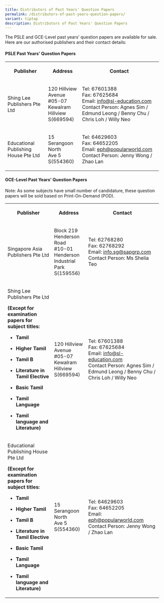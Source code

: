 ```yaml
---
title: Distributors of Past Years' Question Papers
permalink: /distributors-of-past-years-question-papers/
variant: tiptap
description: Distributors of Past Years' Question Papers
---
```

<p>The PSLE and GCE-Level past years’ question papers are available for sale.
Here are our authorised publishers and their contact details:</p>
<h4><strong>PSLE Past Years' Question Papers</strong></h4>
<table>
<tbody>
<tr>
<th rowspan="1" colspan="1">
<p>Publisher</p>
</th>
<th rowspan="1" colspan="1">
<p>Address</p>
</th>
<th rowspan="1" colspan="1">
<p>Contact</p>
</th>
</tr>
<tr>
<td rowspan="1" colspan="1">
<p>Shing Lee Publishers Pte Ltd</p>
</td>
<td rowspan="1" colspan="1">
<p>120 Hillview Avenue
<br>#05-07
<br>Kewalram Hillview
<br>S(669594)</p>
</td>
<td rowspan="1" colspan="1">
<p>Tel: 67601388
<br>Fax: 67625684
<br>Email: <a href="mailto:info@sl-education.com" rel="noopener noreferrer nofollow" target="_blank"><u>info@sl-education.com</u></a>
<br>Contact Person: Agnes Sim / Edmund Leong / Benny Chu / Chris Loh / Willy
Neo</p>
</td>
</tr>
<tr>
<td rowspan="1" colspan="1">
<p>Educational Publishing House Pte Ltd</p>
</td>
<td rowspan="1" colspan="1">
<p>15 Serangoon North
<br>Ave 5
<br>S(554360)</p>
</td>
<td rowspan="1" colspan="1">
<p>Tel: 64629603
<br>Fax: 64652205
<br>Email: <a href="mailto:eph@popularworld.com" rel="noopener noreferrer nofollow" target="_blank"><u>eph@popularworld.com</u></a>
<br>Contact Person: Jenny Wong / Zhao Lan</p>
</td>
</tr>
</tbody>
</table>
<h4><strong>GCE-Level Past Years' Question Papers</strong></h4>
<p>Note: As some subjects have small number of candidature, these question
papers will be sold based on Print-On-Demand (POD).</p>
<table>
<tbody>
<tr>
<th rowspan="1" colspan="1">
<p>Publisher</p>
</th>
<th rowspan="1" colspan="1">
<p>Address</p>
</th>
<th rowspan="1" colspan="1">
<p>Contact</p>
</th>
</tr>
<tr>
<td rowspan="1" colspan="1">
<p>Singapore Asia Publishers Pte Ltd</p>
</td>
<td rowspan="1" colspan="1">
<p>Block 219
<br>Henderson Road
<br>#10-01
<br>Henderson Industrial Park
<br>S(159556)</p>
</td>
<td rowspan="1" colspan="1">
<p>Tel: 62768280
<br>Fax: 62768292
<br>Email: <a href="mailto:info.sg@sapgrp.com" rel="noopener noreferrer nofollow" target="_blank"><u>info.sg@sapgrp.com</u></a>
<br>Contact Person: Ms Shelia Teo</p>
</td>
</tr>
<tr>
<td rowspan="1" colspan="1">
<p>Shing Lee Publishers Pte Ltd
<br>
</p>
<p><strong>(Except for examination papers for subject titles:</strong>
</p>
<ul data-tight="true" class="tight">
<li>
<p><strong>Tamil</strong>
</p>
</li>
<li>
<p><strong>Higher Tamil</strong>
</p>
</li>
<li>
<p><strong>Tamil B</strong>
</p>
</li>
<li>
<p><strong>Literature in Tamil Elective</strong>
</p>
</li>
<li>
<p><strong>Basic Tamil</strong>
</p>
</li>
<li>
<p><strong>Tamil Language</strong>
</p>
</li>
<li>
<p><strong>Tamil language and Literature)</strong>
</p>
</li>
</ul>
</td>
<td rowspan="1" colspan="1">
<p>120 Hillview Avenue
<br>#05-07
<br>Kewalram Hillview
<br>S(669594)</p>
</td>
<td rowspan="1" colspan="1">
<p>Tel: 67601388
<br>Fax: 67625684
<br>Email:&nbsp;<a href="mailto:info@sl-education.com" rel="noopener noreferrer nofollow" target="_blank"><u>info@sl-education.com</u></a>
<br>Contact Person: Agnes Sim / Edmund Leong / Benny Chu / Chris Loh / Willy
Neo</p>
</td>
</tr>
<tr>
<td rowspan="1" colspan="1">
<p>Educational Publishing House Pte Ltd
<br>
</p>
<p><strong>(Except for examination papers for subject titles:</strong>
</p>
<ul data-tight="true" class="tight">
<li>
<p><strong>Tamil</strong>
</p>
</li>
<li>
<p><strong>Higher Tamil</strong>
</p>
</li>
<li>
<p><strong>Tamil B</strong>
</p>
</li>
<li>
<p><strong>Literature in Tamil Elective</strong>
</p>
</li>
<li>
<p><strong>Basic Tamil</strong>
</p>
</li>
<li>
<p><strong>Tamil Language</strong>
</p>
</li>
<li>
<p><strong>Tamil language and Literature)</strong>
</p>
</li>
</ul>
</td>
<td rowspan="1" colspan="1">
<p>15 Serangoon North
<br>Ave 5
<br>S(554360)</p>
</td>
<td rowspan="1" colspan="1">
<p>Tel: 64629603
<br>Fax: 64652205
<br>Email: <a href="mailto:eph@popularworld.com" rel="noopener noreferrer nofollow" target="_blank"><u>eph@popularworld.com</u></a>
<br>Contact Person: Jenny Wong / Zhao Lan</p>
</td>
</tr>
</tbody>
</table>
<p></p>
<p></p>